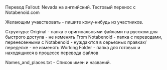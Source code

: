 Перевод Fallout: Nevada на английский.
Тестовый перенос с Notabenoid.com

Желающим учавствовать - пишите кому-нибудь из участников.

Структура:
Original - папка с оригинальными файлами на русском для быстрого доступа - не изменять
From Notabenoid - папка с переводами, перенесенными с Notabenoid - нуждаются в серьезных правках/переделке - не изменять
Working Folder - папка для готовых и находящихся в процессе перевода файлов

Names_and_places.txt - Список имен и названий.
